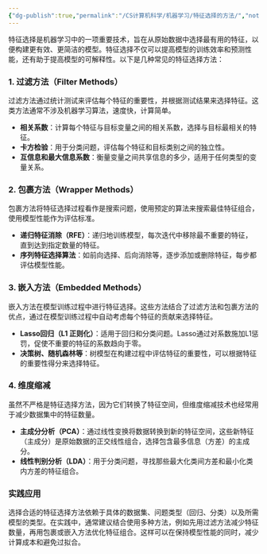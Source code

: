 ```yaml
---
{"dg-publish":true,"permalink":"/CS计算机科学/机器学习/特征选择的方法/","noteIcon":"","created":"2024-04-21T02:52:20.031+08:00","updated":"2024-04-23T00:10:07.346+08:00"}
---
```



特征选择是机器学习中的一项重要技术，旨在从原始数据中选择最有用的特征，以便构建更有效、更简洁的模型。特征选择不仅可以提高模型的训练效率和预测性能，还有助于提高模型的可解释性。以下是几种常见的特征选择方法：

### 1. 过滤方法（Filter Methods）

过滤方法通过统计测试来评估每个特征的重要性，并根据测试结果来选择特征。这类方法通常不涉及机器学习算法，速度快，计算简单。

- **相关系数**：计算每个特征与目标变量之间的相关系数，选择与目标最相关的特征。
- **卡方检验**：用于分类问题，评估每个特征和目标类别之间的独立性。
- **互信息和最大信息系数**：衡量变量之间共享信息的多少，适用于任何类型的变量关系。

### 2. 包裹方法（Wrapper Methods）

包裹方法将特征选择过程看作是搜索问题，使用预定的算法来搜索最佳特征组合，使用模型性能作为评估标准。

- **递归特征消除（RFE）**：递归地训练模型，每次迭代中移除最不重要的特征，直到达到指定数量的特征。
- **序列特征选择算法**：如前向选择、后向消除等，逐步添加或删除特征，每步都评估模型性能。

### 3. 嵌入方法（Embedded Methods）

嵌入方法在模型训练过程中进行特征选择。这些方法结合了过滤方法和包裹方法的优点，通过在模型训练过程中自动考虑每个特征的贡献来选择特征。

- **Lasso回归（L1 正则化）**：适用于回归和分类问题。Lasso通过对系数施加L1惩罚，促使不重要的特征的系数趋向于零。
- **决策树、随机森林等**：树模型在构建过程中评估特征的重要性，可以根据特征的重要性得分来选择特征。

### 4. 维度缩减

虽然不严格是特征选择方法，因为它们转换了特征空间，但维度缩减技术也经常用于减少数据集中的特征数量。

- **主成分分析（PCA）**：通过线性变换将数据转换到新的特征空间，这些新特征（主成分）是原始数据的正交线性组合，选择包含最多信息（方差）的主成分。
- **线性判别分析（LDA）**：用于分类问题，寻找那些最大化类间方差和最小化类内方差的特征组合。

### 实践应用

选择合适的特征选择方法依赖于具体的数据集、问题类型（回归、分类）以及所需模型的类型。在实践中，通常建议结合使用多种方法，例如先用过滤方法减少特征数量，再用包裹或嵌入方法优化特征组合。这样可以在保持模型性能的同时，减少计算成本和避免过拟合。